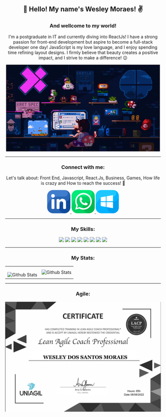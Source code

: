<div align="center" dir="auto">

## :mushroom: Hello! My name's Wesley Moraes! :v:
### And wellcome to my world!

I'm a postgraduate in IT and currently diving into ReactJs! I have a strong passion for front-end development but aspire to become a full-stack developer one day! JavaScript is my love language, and I enjoy spending time refining layout designs. I firmly believe that beauty creates a positive impact, and I strive to make a difference! 😉

![alt text](https://github.com/wesley-moraes/my-stuff/blob/main/mario-pixel-art.gif " Coding")

<hr />

### Connect with me:

Let's talk about: Front End, Javascript, React.Js, Business, Games, How life is crazy and How to reach the success! :rocket:

<a href="https://linkedin/in/wesley-moraes/" target="_blank">
  <img alt="junior-linkedin" width="75" src="https://github.com/wesley-moraes/my-stuff/blob/main/linkedin_2504923.png" style="max-width: 100%" />
</a>
<a href="https://wa.me/5512997568988?text=Ol%C3%A1%21+Vim+do+seu+github+%3A%29+" target="_blank">
  <img alt="junior-whatsapp" width="75" src="https://github.com/wesley-moraes/my-stuff/blob/main/whatsapp_2504957.png" style="max-width: 100%" />
</a>
<a href="mailto:wesleycrz@hotmail.com?subject=Olá! Vim do seu github!&body=" target="_blank">
  <img alt="junior-email" width="75" src="https://github.com/wesley-moraes/my-stuff/blob/main/microsoft.png" style="max-width: 100%" />
</a>

<hr />

### My Skills:
<img width="75" src="https://cdn.jsdelivr.net/gh/devicons/devicon@latest/icons/html5/html5-original.svg" style="max-width: 100%" />
<img width="75" src="https://cdn.jsdelivr.net/gh/devicons/devicon@latest/icons/css3/css3-original.svg" style="max-width: 100%"/>
<img width="75" src="https://cdn.jsdelivr.net/gh/devicons/devicon@latest/icons/javascript/javascript-original.svg" style="max-width: 100%" />
<img width="75" src="https://cdn.jsdelivr.net/gh/devicons/devicon@latest/icons/sass/sass-original.svg" style="max-width: 100%" />
<img width="75" src="https://cdn.jsdelivr.net/gh/devicons/devicon@latest/icons/react/react-original.svg" style="max-width: 100%" />
<img width="75" src="https://cdn.jsdelivr.net/gh/devicons/devicon@latest/icons/astro/astro-original.svg" style="max-width: 100%" />
<img width="75" src="https://cdn.jsdelivr.net/gh/devicons/devicon@latest/icons/github/github-original.svg" style="max-width: 100%" />
<img width="75" src="https://cdn.jsdelivr.net/gh/devicons/devicon@latest/icons/photoshop/photoshop-original.svg" style="max-width: 100%" />

<hr />

### My Stats:

<table>
  <tr>
    <td>
      <br />
      <img
        align="left"
        src="https://github-readme-streak-stats.herokuapp.com/?user=wesley-moraes&theme=codeSTACKr&hide_border=false"
        alt="Github Stats"
      />
    </td>
    <td>
      <img
        align="left"
        src="https://github-readme-stats.vercel.app/api/top-langs/?username=wesley-moraes&theme=codeSTACKr&hide_border=false&include_all_commits=true&count_private=true&layout=compact"
        alt="Github Stats"
      />
    </td>
  </tr>
</table>

<hr />

### Agile:

<img src="https://github.com/wesley-moraes/my-stuff/blob/main/Certificado%20LACP.png?raw=true" />

</div>
